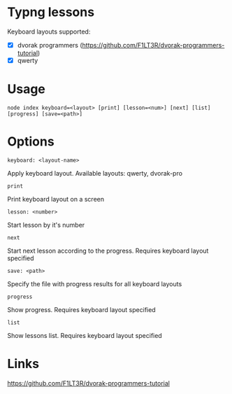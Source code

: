 # Typng lessons

Keyboard layouts supported:
- [X] dvorak programmers (https://github.com/F1LT3R/dvorak-programmers-tutorial)
- [X] qwerty

# Usage

```
node index keyboard=<layout> [print] [lesson=<num>] [next] [list] [progress] [save=<path>]
```

# Options

`keyboard: <layout-name>`

Apply keyboard layout. Available layouts: qwerty, dvorak-pro

`print`

Print keyboard layout on a screen

`lesson: <number>`

Start lesson by it's number

`next`

Start next lesson according to the progress. Requires keyboard layout specified

`save: <path>`

Specify the file with progress results for all keyboard layouts

`progress`

Show progress. Requires keyboard layout specified

`list`

Show lessons list. Requires keyboard layout specified

# Links

https://github.com/F1LT3R/dvorak-programmers-tutorial
